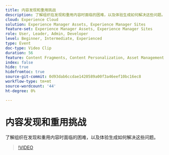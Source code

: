 ```yaml
---
title: 内容发现和重用挑战
description: 了解组织在发现和重用内容时面临的困难，以及体验生成如何解决这些问题。
cloud: Experience Cloud
solution: Experience Manager Assets, Experience Manager Sites
feature-set: Experience Manager Assets, Experience Manager Sites
role: User, Leader, Admin, Developer
level: Beginner, Intermediate, Experienced
type: Event
doc-type: Video Clip
duration: 56
feature: Content Fragments, Content Personalization, Asset Management
index: false
hide: true
hidefromtoc: true
source-git-commit: 0d93dab6ccdae1420589a00f3a46eef10bc16ec8
workflow-type: tm+mt
source-wordcount: '44'
ht-degree: 0%

---
```



# 内容发现和重用挑战

了解组织在发现和重用内容时面临的困难，以及体验生成如何解决这些问题。

>[!VIDEO](https://video.tv.adobe.com/v/3459243/?learn=on&enablevpops)
